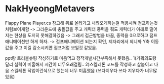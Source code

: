 # NakHyeongMetavers

Flappy Plane Player.cs 참고해 위로 올라가고 내려오게하는걸 적용시켜 점프하는것 처럼보이게함
-> 그라운드에 충돌값을 주고 캐릭터 중력을 줘도 캐릭터가 아래로 떨어지는 현상을 도저히 못해결하겠음
-> 그래서 접근방법을 바꿈, 중력을 0으로하고 점프애니메이션만 하게 하자.
-> 점프애니메이션 되는지 확인, 제자리에서 되니까 Y축 이동값을 주고 이걸 감소시키면 점프처럼 보일것 같았음.


ppt랑 트러블슈팅 작성하기로 마음먹고 정작개발시간부족해서 못했음.. 
1)기획의도랑 달리 실력이 미흡해서 시간이 너무오래걸림..
2)스켈레톤 코드를 작성하고 살붙이고 다음 스켈레톤 작업이런식으로 했는데 너무 미흡했음
(쓰다지우다 쓰다 지우다가 너무많았음)